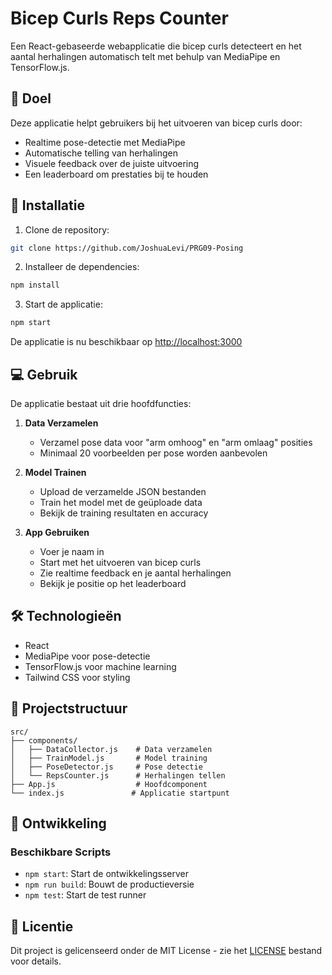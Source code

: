 # Bicep Curls Reps Counter

Een React-gebaseerde webapplicatie die bicep curls detecteert en het aantal herhalingen automatisch telt met behulp van MediaPipe en TensorFlow.js.

## 🎯 Doel

Deze applicatie helpt gebruikers bij het uitvoeren van bicep curls door:
- Realtime pose-detectie met MediaPipe
- Automatische telling van herhalingen
- Visuele feedback over de juiste uitvoering
- Een leaderboard om prestaties bij te houden

## 🚀 Installatie

1. Clone de repository:
```bash
git clone https://github.com/JoshuaLevi/PRG09-Posing
```

2. Installeer de dependencies:
```bash
npm install
```

3. Start de applicatie:
```bash
npm start
```

De applicatie is nu beschikbaar op [http://localhost:3000](http://localhost:3000)

## 💻 Gebruik

De applicatie bestaat uit drie hoofdfuncties:

1. **Data Verzamelen**
   - Verzamel pose data voor "arm omhoog" en "arm omlaag" posities
   - Minimaal 20 voorbeelden per pose worden aanbevolen

2. **Model Trainen**
   - Upload de verzamelde JSON bestanden
   - Train het model met de geüploade data
   - Bekijk de training resultaten en accuracy

3. **App Gebruiken**
   - Voer je naam in
   - Start met het uitvoeren van bicep curls
   - Zie realtime feedback en je aantal herhalingen
   - Bekijk je positie op het leaderboard

## 🛠️ Technologieën

- React
- MediaPipe voor pose-detectie
- TensorFlow.js voor machine learning
- Tailwind CSS voor styling

## 📁 Projectstructuur

```
src/
├── components/
│   ├── DataCollector.js    # Data verzamelen
│   ├── TrainModel.js       # Model training
│   ├── PoseDetector.js     # Pose detectie
│   └── RepsCounter.js      # Herhalingen tellen
├── App.js                  # Hoofdcomponent
└── index.js               # Applicatie startpunt
```

## 🔧 Ontwikkeling

### Beschikbare Scripts

- `npm start`: Start de ontwikkelingsserver
- `npm run build`: Bouwt de productieversie
- `npm test`: Start de test runner

## 📝 Licentie

Dit project is gelicenseerd onder de MIT License - zie het [LICENSE](LICENSE) bestand voor details.
